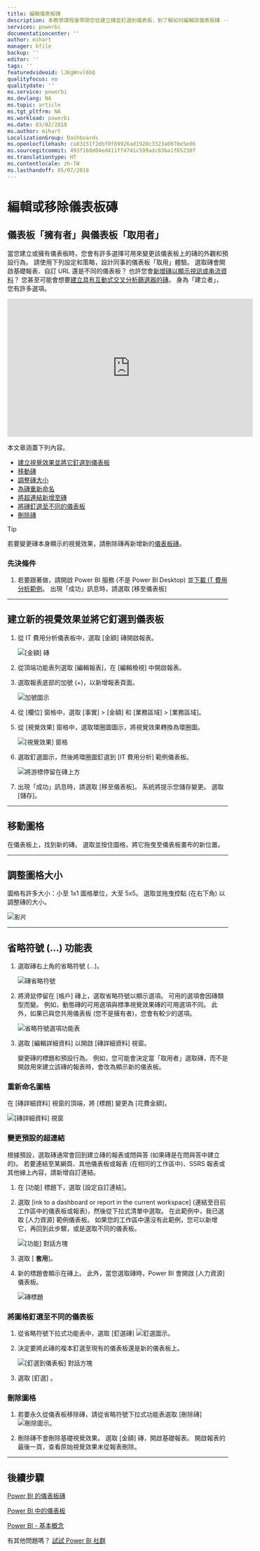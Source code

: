 ```yaml
---
title: 編輯儀表板磚
description: 本教學課程會帶領您從建立磚並釘選到儀表板，到了解如何編輯該儀表板磚 -- 調整大小、移動、重新命名、釘選、刪除、新增超連結。
services: powerbi
documentationcenter: ''
author: mihart
manager: kfile
backup: ''
editor: ''
tags: ''
featuredvideoid: lJKgWnvl6bQ
qualityfocus: no
qualitydate: ''
ms.service: powerbi
ms.devlang: NA
ms.topic: article
ms.tgt_pltfrm: NA
ms.workload: powerbi
ms.date: 03/02/2018
ms.author: mihart
LocalizationGroup: Dashboards
ms.openlocfilehash: ca83151f2dbf0f69926ad1920c3323a0070e5e06
ms.sourcegitcommit: 493f160d04ed411ff4741c599adc63ba1f65230f
ms.translationtype: HT
ms.contentlocale: zh-TW
ms.lasthandoff: 05/07/2018
---
```

# <a name="edit-or-remove-a-dashboard-tile"></a>編輯或移除儀表板磚

## <a name="dashboard-owners-versus-dashboard-consumers"></a>儀表板「擁有者」與儀表板「取用者」
當您建立或擁有儀表板時，您會有許多選擇可用來變更該儀表板上的磚的外觀和預設行為。 請使用下列設定和策略，設計同事的儀表板「取用」體驗。  選取磚會開啟基礎報表、自訂 URL 還是不同的儀表板？ 也許您會[新增磚以顯示視訊或串流資料](service-dashboard-add-widget.md)？ 您甚至可能會想要[建立具有互動式交叉分析篩選器的磚](service-dashboard-pin-live-tile-from-report.md)。 身為「建立者」，您有許多選項。 

<iframe width="560" height="315" src="https://www.youtube.com/embed/lJKgWnvl6bQ" frameborder="0" allowfullscreen></iframe>

本文章涵蓋下列內容。

* [建立視覺效果並將它釘選到儀表板](#create)
* [移動磚](#move)
* [調整磚大小](#resize)
* [為磚重新命名](#rename)
* [將超連結新增至磚](#hyperlink)
* [將磚釘選至不同的儀表板](#different)
* [刪除磚](#delete)
  
 > [!TIP]
 > 若要變更磚本身顯示的視覺效果，請刪除磚再新增新的[儀表板磚](service-dashboard-tiles.md)。
 > 

 ### <a name="prerequisites"></a>先決條件
 1. 若要跟著做，請開啟 Power BI 服務 (不是 Power BI Desktop) 並[下載 IT 費用分析範例](sample-it-spend.md)。 出現「成功」訊息時，請選取 [移至儀表板]

- - -
<a name="create"></a>

## <a name="create-a-new-visualization-and-pin-it-to-the-dashboard"></a>建立新的視覺效果並將它釘選到儀表板
1. 從 IT 費用分析儀表板中，選取 [金額] 磚開啟報表。

    ![[金額] 磚](media/service-dashboard-edit-tile/power-bi-amount-tile.png)

2. 從頂端功能表列選取 [編輯報表]，在 [編輯檢視] 中開啟報表。

3. 選取報表底部的加號 (+)，以新增報表頁面。

    ![加號圖示](media/service-dashboard-edit-tile/power-bi-add-page.png)

4. 從 [欄位] 窗格中，選取 [事實] > [金額] 和 [業務區域] > [業務區域]。
 
5. 從 [視覺效果] 窗格中，選取環圈圖圖示，將視覺效果轉換為環圈圖。

    ![[視覺效果] 窗格](media/service-dashboard-edit-tile/power-bi-donut-chart.png)

5. 選取釘選圖示，然後將環圈圖釘選到 [IT 費用分析] 範例儀表板。

   ![將游標停留在磚上方](media/service-dashboard-edit-tile/power-bi-pin.png)

6. 出現「成功」訊息時，請選取 [移至儀表板]。 系統將提示您儲存變更。 選取 [儲存]。

- - -
<a name="move"></a>

## <a name="move-the-tile"></a>移動圖格
在儀表板上，找到新的磚。 選取並按住圖格，將它拖曳至儀表板畫布的新位置。

- - -
<a name="resize"></a>

## <a name="resize-the-tile"></a>調整圖格大小
圖格有許多大小：小至 1x1 圖格單位，大至 5x5。 選取並拖曳控點 (在右下角) 以調整磚的大小。

![影片](media/service-dashboard-edit-tile/pbigif_resizetile4.gif)

- - -
## <a name="the-ellipses--menu"></a>省略符號 (...) 功能表

1. 選取磚右上角的省略符號 (...)。 
   
   ![磚省略符號](media/service-dashboard-edit-tile/power-bi-tile.png)

2. 將滑鼠停留在 [帳戶] 磚上，選取省略符號以顯示選項。 可用的選項會因磚類型而變。  例如，動態磚的可用選項與標準視覺效果磚的可用選項不同。 此外，如果已與您共用儀表板 (您不是擁有者)，您會有較少的選項。

   ![省略符號選項功能表](media/service-dashboard-edit-tile/power-bi-tile-menu-new.png)

3. 選取 [編輯詳細資料] 以開啟 [磚詳細資料] 視窗。 

    變更磚的標題和預設行為。  例如，您可能會決定當「取用者」選取磚，而不是開啟用來建立該磚的報表時，會改為顯示新的儀表板。  
   


<a name="rename"></a>

### <a name="rename-the-tile"></a>重新命名圖格
在 [磚詳細資料] 視窗的頂端，將 [標題] 變更為 [花費金額]。

![[磚詳細資料] 視窗](media/service-dashboard-edit-tile/power-bi-tile-title.png)


<a name="hyperlink"></a>

### <a name="change-the-default-hyperlink"></a>變更預設的超連結
根據預設，選取磚通常會回到建立磚的報表或問與答 (如果磚是在問與答中建立的)。 若要連結至某網頁、其他儀表板或報表 (在相同的工作區中)、SSRS 報表或其他線上內容，請新增自訂連結。

1. 在 [功能] 標題下，選取 [設定自訂連結]。

2. 選取 [ink to a dashboard or report in the current workspace] (連結至目前工作區中的儀表板或報表)，然後從下拉式清單中選取。  在此範例中，我已選取 [人力資源] 範例儀表板。 如果您的工作區中還沒有此範例，您可以新增它，再回到此步驟，或是選取不同的儀表板。 

    ![[功能] 對話方塊](media/service-dashboard-edit-tile/power-bi-custom-link.png)

3. 選取 [ **套用**]。

4. 新的標題會顯示在磚上。  此外，當您選取磚時，Power BI 會開啟 [人力資源] 儀表板。 

    ![磚標題](media/service-dashboard-edit-tile/power-bi-title.png)

<a name="different"></a>

### <a name="pin-the-tile-to-a-different-dashboard"></a>將圖格釘選至不同的儀表板
1. 從省略符號下拉式功能表中，選取 [釘選磚] ![釘選圖示](media/service-dashboard-edit-tile/pinnooutline.png)。
2. 決定要將此磚的複本釘選至現有的儀表板還是新的儀表板上。 
   
   ![[釘選到儀表板] 對話方塊](media/service-dashboard-edit-tile/pbi_pintoanotherdash.png)
3. 選取 [釘選] 。

<a name="delete"></a>

### <a name="delete-the-tile"></a>刪除圖格
1. 若要永久從儀表板移除磚，請從省略符號下拉式功能表選取 [刪除磚] ![刪除圖示](media/service-dashboard-edit-tile/power-bi-delete-tile-icon.png)。 

2. 刪除磚不會刪除基礎視覺效果。 選取 [金額] 磚，開啟基礎報表。 開啟報表的最後一頁，查看原始視覺效果未從報表刪除。 

- - -
## <a name="next-steps"></a>後續步驟
[Power BI 的儀表板磚](service-dashboard-tiles.md)

[Power BI 中的儀表板](service-dashboards.md)

[Power BI - 基本概念](service-basic-concepts.md)

有其他問題嗎？ [試試 Power BI 社群](http://community.powerbi.com/)

